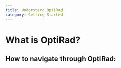 ```yaml
---
title: Understand OptiRad
category: Getting Started
---
```

# W﻿hat is OptiRad?

## H﻿ow to navigate through OptiRad: